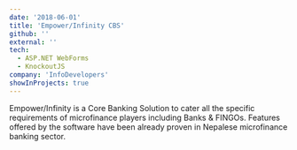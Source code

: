```yaml
---
date: '2018-06-01'
title: 'Empower/Infinity CBS'
github: ''
external: ''
tech:
  - ASP.NET WebForms
  - KnockoutJS
company: 'InfoDevelopers'
showInProjects: true
---
```


Empower/Infinity is a Core Banking Solution to cater all the specific requirements of microfinance players including Banks & FINGOs. Features offered by the software have been already proven in Nepalese microfinance banking sector.